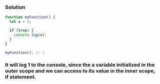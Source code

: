 ### Solution 
``` JavaScript
function myFunction() {
  let a = 1;

  if (true) {
    console.log(a);
  }
}

myFunction(); // 1
```
### It will log 1 to the console, since the **a** variable initialized in the outer scope and we can access to its value in the inner scope, **if statement**.
